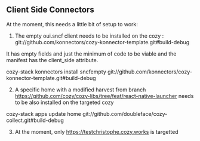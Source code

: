 Client Side Connectors
----------------------

At the moment, this needs a little bit of setup to work:

1. The empty oui.sncf client needs to be installed on the cozy : git://github.com/konnectors/cozy-konnector-template.git#build-debug

It has empty fields and just the minimum of code to be viable and the manifest has the client_side
attribute.

cozy-stack konnectors install sncfempty git://github.com/konnectors/cozy-konnector-template.git#build-debug

2. A specific home with a modified harvest from branch https://github.com/cozy/cozy-libs/tree/feat/react-native-launcher needs to be also installed on
   the targeted cozy

cozy-stack apps update home git://github.com/doubleface/cozy-collect.git#build-debug

3. At the moment, only https://testchristophe.cozy.works is targetted
